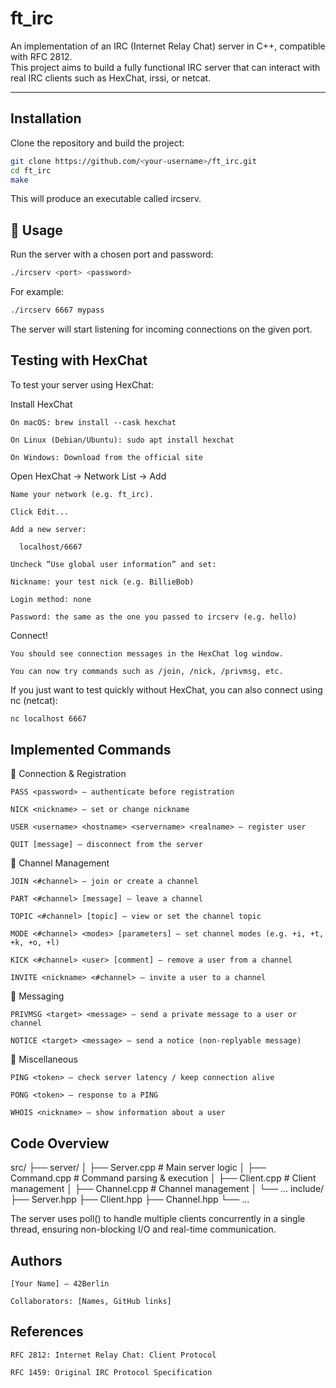 # ft_irc

An implementation of an IRC (Internet Relay Chat) server in C++, compatible with RFC 2812.  
This project aims to build a fully functional IRC server that can interact with real IRC clients such as HexChat, irssi, or netcat.

---

## Installation

Clone the repository and build the project:

```bash
git clone https://github.com/<your-username>/ft_irc.git
cd ft_irc
make
```

This will produce an executable called ircserv.

## 🚀 Usage

Run the server with a chosen port and password:

```bash
./ircserv <port> <password>
```

For example:

```bash
./ircserv 6667 mypass
```

The server will start listening for incoming connections on the given port.

## Testing with HexChat

To test your server using HexChat:

Install HexChat

    On macOS: brew install --cask hexchat

    On Linux (Debian/Ubuntu): sudo apt install hexchat

    On Windows: Download from the official site

Open HexChat → Network List → Add

    Name your network (e.g. ft_irc).

    Click Edit...

    Add a new server:

      localhost/6667

    Uncheck “Use global user information” and set:

    Nickname: your test nick (e.g. BillieBob)

    Login method: none

    Password: the same as the one you passed to ircserv (e.g. hello)

  Connect!

    You should see connection messages in the HexChat log window.

    You can now try commands such as /join, /nick, /privmsg, etc.

If you just want to test quickly without HexChat, you can also connect using nc (netcat):

```bash
nc localhost 6667
```

## Implemented Commands
🔹 Connection & Registration

    PASS <password> — authenticate before registration

    NICK <nickname> — set or change nickname

    USER <username> <hostname> <servername> <realname> — register user

    QUIT [message] — disconnect from the server

🔹 Channel Management

    JOIN <#channel> — join or create a channel

    PART <#channel> [message] — leave a channel

    TOPIC <#channel> [topic] — view or set the channel topic

    MODE <#channel> <modes> [parameters] — set channel modes (e.g. +i, +t, +k, +o, +l)

    KICK <#channel> <user> [comment] — remove a user from a channel

    INVITE <nickname> <#channel> — invite a user to a channel

🔹 Messaging

    PRIVMSG <target> <message> — send a private message to a user or channel

    NOTICE <target> <message> — send a notice (non-replyable message)

🔹 Miscellaneous

    PING <token> — check server latency / keep connection alive

    PONG <token> — response to a PING

    WHOIS <nickname> — show information about a user

## Code Overview

src/
├── server/
│   ├── Server.cpp      # Main server logic
│   ├── Command.cpp     # Command parsing & execution
│   ├── Client.cpp      # Client management
│   ├── Channel.cpp     # Channel management
│   └── ...
include/
├── Server.hpp
├── Client.hpp
├── Channel.hpp
└── ...

The server uses poll() to handle multiple clients concurrently in a single thread, ensuring non-blocking I/O and real-time communication.

## Authors

    [Your Name] — 42Berlin

    Collaborators: [Names, GitHub links]

## References

    RFC 2812: Internet Relay Chat: Client Protocol

    RFC 1459: Original IRC Protocol Specification


